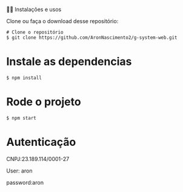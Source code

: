 🧑‍💻 Instalações e usos

Clone ou faça o download desse repositório:

```
# Clone o repositório
$ git clone https://github.com/AronNascimento2/g-system-web.git
```
# Instale as dependencias
```
$ npm install
```
# Rode o projeto
```
$ npm start
```

# Autenticação
CNPJ:23.189.114/0001-27

User: aron

password:aron

